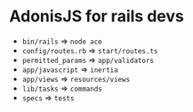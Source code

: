 # AdonisJS for rails devs

- `bin/rails` => `node ace`
- `config/routes.rb` => `start/routes.ts`
- `permitted_params` => `app/validators`
- `app/javascript` => `inertia`
- `app/views` => `resources/views`
- `lib/tasks` => `commands`
- `specs` => `tests`
